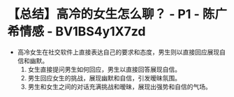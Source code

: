 # 【总结】高冷的女生怎么聊？ - P1 - 陈广希情感 - BV1BS4y1X7zd

-   高冷女生在社交软件上直接表达自己的要求和态度，男生则以直接回应展现自信和幽默。
    1.  女生直接提问男生如何回应，男生以直接回答展现自信。
    2.  男生回应女生的挑战，展现幽默和自信，引发暧昧氛围。
    3.  男生和女生之间的对话充满挑战和暧昧，展现出强势和自信的气场。